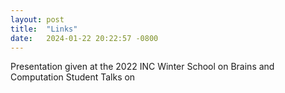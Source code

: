 ```yaml
---
layout: post
title:  "Links"
date:   2024-01-22 20:22:57 -0800
---
```


Presentation given at the 2022 INC Winter School on Brains and Computation
Student Talks on <object data="{{site-url}}/_pdfs/2022-12-16_Predictive_Recirculation.pdf" 
width="1000" height="1000" type="application/pdf"></object>
